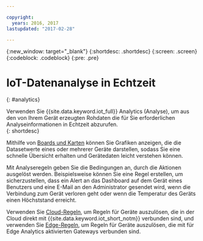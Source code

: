```yaml
---

copyright:
  years: 2016, 2017
lastupdated: "2017-02-28"

---
```


{:new_window: target="_blank"}
{:shortdesc: .shortdesc}
{:screen: .screen}
{:codeblock: .codeblock}
{:pre: .pre}


# IoT-Datenanalyse in Echtzeit
{: #analytics}  

Verwenden Sie {{site.data.keyword.iot_full}} Analytics (Analyse), um aus den von Ihrem Gerät erzeugten Rohdaten die für Sie erforderlichen Analyseinformationen in Echtzeit abzurufen.  
{: shortdesc}

Mithilfe von [Boards und Karten](data_visualization.html) können Sie Grafiken anzeigen, die die Datasetwerte eines oder mehrerer Geräte darstellen, sodass Sie eine schnelle Übersicht erhalten und Gerätedaten leicht verstehen können.

Mit Analyseregeln geben Sie die Bedingungen an, durch die Aktionen ausgelöst werden. Beispielsweise können Sie eine Regel erstellen, um sicherzustellen, dass ein Alert an das Dashboard auf dem Gerät eines Benutzers und eine E-Mail an den Administrator gesendet wird, wenn die Verbindung zum Gerät verloren geht oder wenn die Temperatur des Geräts einen Höchststand erreicht.

Verwenden Sie [Cloud-Regeln](cloud_analytics.html), um Regeln für Geräte auszulösen, die in der Cloud direkt mit {{site.data.keyword.iot_short_notm}} verbunden sind, und verwenden Sie [Edge-Regeln](edge_analytics.html), um Regeln für Geräte auszulösen, die mit für Edge Analytics aktivierten Gateways verbunden sind.
